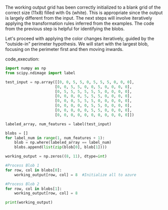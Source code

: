 The working output grid has been correctly initialized to a blank grid of the correct size (11x8) filled with 0s (white).  This is appropriate since the output is largely different from the input.  The next steps will involve iteratively applying the transformation rules inferred from the examples.  The code from the previous step is helpful for identifying the blobs.

Let's proceed with applying the color changes iteratively, guided by the "outside-in" perimeter hypothesis.  We will start with the largest blob, focusing on the perimeter first and then moving inwards.


code_execution:
```python
import numpy as np
from scipy.ndimage import label

test_input = np.array([[0, 0, 5, 5, 0, 5, 5, 5, 0, 0, 0],
                      [0, 0, 5, 5, 0, 0, 5, 0, 0, 0, 0],
                      [0, 5, 5, 5, 5, 5, 5, 0, 0, 0, 0],
                      [0, 0, 0, 0, 5, 5, 5, 0, 0, 0, 0],
                      [0, 0, 0, 5, 5, 5, 0, 0, 0, 0, 0],
                      [0, 0, 0, 0, 0, 5, 5, 0, 0, 0, 0],
                      [0, 0, 0, 0, 0, 5, 5, 0, 0, 0, 0],
                      [0, 0, 0, 0, 0, 0, 0, 0, 0, 0, 0]])

labeled_array, num_features = label(test_input)

blobs = []
for label_num in range(1, num_features + 1):
    blob = np.where(labeled_array == label_num)
    blobs.append(list(zip(blob[0], blob[1])))

working_output = np.zeros((8, 11), dtype=int)

#Process Blob 1
for row, col in blobs[0]:
    working_output[row, col] = 8  #Initialize all to azure

#Process Blob 2
for row, col in blobs[1]:
    working_output[row, col] = 8

print(working_output)

```

